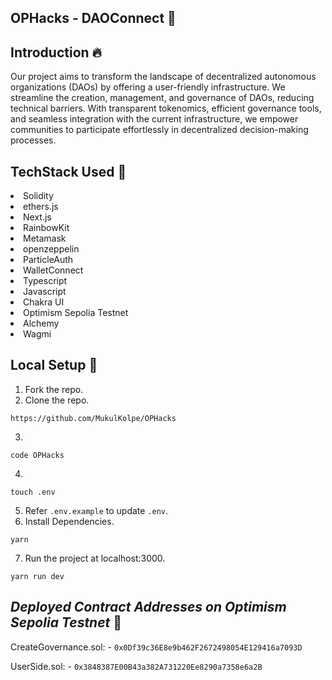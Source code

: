 ## OPHacks - DAOConnect 🚀

## Introduction :fire:
Our project aims to transform the landscape of decentralized autonomous organizations (DAOs) by offering a user-friendly infrastructure. We streamline the creation, management, and governance of DAOs, reducing technical barriers. With transparent tokenomics, efficient governance tools, and seamless integration with the current infrastructure, we empower communities to participate effortlessly in decentralized decision-making processes.

## TechStack Used 🎯
<li>Solidity</li>
<li>ethers.js</li>
<li>Next.js</li>
<li>RainbowKit</li>
<li>Metamask</li>
<li>openzeppelin</li>
<li>ParticleAuth</li>
<li>WalletConnect</li>
<li>Typescript</li>
<li>Javascript</li>
<li>Chakra UI</li>
<li>Optimism Sepolia Testnet</li>
<li>Alchemy</li>
<li>Wagmi</li>

## Local Setup 🚧

1. Fork the repo.
2. Clone the repo.
   
```
https://github.com/MukulKolpe/OPHacks
```
3. 
```
code OPHacks
```
4.
```
touch .env
```
5. Refer `.env.example` to update `.env`.
6. Install Dependencies.
```
yarn
```
7. Run the project at localhost:3000.
```
yarn run dev
```
## _Deployed Contract Addresses on Optimism Sepolia Testnet_ 📜

CreateGovernance.sol: - ```0x0Df39c36E8e9b462F2672498054E129416a7093D``` 

UserSide.sol: - ```0x3848387E00B43a382A731220Ee8290a7358e6a2B```
